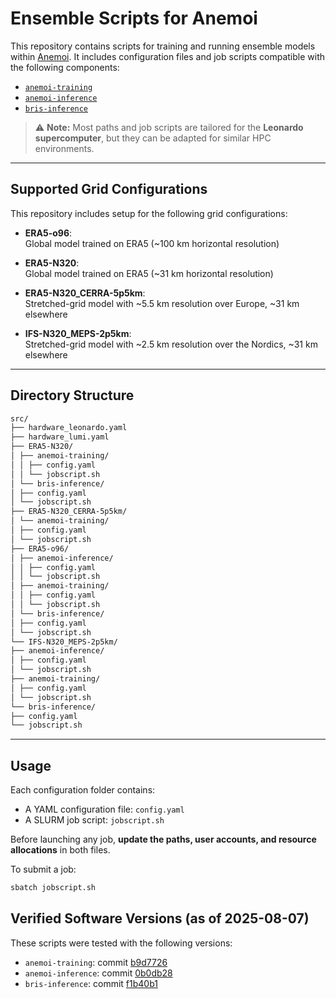 # Ensemble Scripts for Anemoi

This repository contains scripts for training and running ensemble models within [Anemoi](https://github.com/ecmwf/anemoi-core). It includes configuration files and job scripts compatible with the following components:

- [`anemoi-training`](https://github.com/ecmwf/anemoi-core)
- [`anemoi-inference`](https://github.com/ecmwf/anemoi-inference)
- [`bris-inference`](https://github.com/metno/bris-inference)

> ⚠️ **Note:** Most paths and job scripts are tailored for the **Leonardo supercomputer**, but they can be adapted for similar HPC environments.

---

## Supported Grid Configurations

This repository includes setup for the following grid configurations:

- **ERA5-o96**:  
  Global model trained on ERA5 (~100 km horizontal resolution)

- **ERA5-N320**:  
  Global model trained on ERA5 (~31 km horizontal resolution)

- **ERA5-N320_CERRA-5p5km**:  
  Stretched-grid model with ~5.5 km resolution over Europe, ~31 km elsewhere

- **IFS-N320_MEPS-2p5km**:  
  Stretched-grid model with ~2.5 km resolution over the Nordics, ~31 km elsewhere

---

## Directory Structure

``` bash
src/
├── hardware_leonardo.yaml
├── hardware_lumi.yaml
├── ERA5-N320/
│ ├── anemoi-training/
│ │ ├── config.yaml
│ │ └── jobscript.sh
│ └── bris-inference/
│ ├── config.yaml
│ └── jobscript.sh
├── ERA5-N320_CERRA-5p5km/
│ └── anemoi-training/
│ ├── config.yaml
│ └── jobscript.sh
├── ERA5-o96/
│ ├── anemoi-inference/
│ │ ├── config.yaml
│ │ └── jobscript.sh
│ ├── anemoi-training/
│ │ ├── config.yaml
│ │ └── jobscript.sh
│ └── bris-inference/
│ ├── config.yaml
│ └── jobscript.sh
└── IFS-N320_MEPS-2p5km/
├── anemoi-inference/
│ ├── config.yaml
│ └── jobscript.sh
├── anemoi-training/
│ ├── config.yaml
│ └── jobscript.sh
└── bris-inference/
├── config.yaml
└── jobscript.sh
```

---


## Usage

Each configuration folder contains:

- A YAML configuration file: `config.yaml`
- A SLURM job script: `jobscript.sh`

Before launching any job, **update the paths, user accounts, and resource allocations** in both files.

To submit a job:

```bash
sbatch jobscript.sh
```

## Verified Software Versions (as of 2025-08-07)
These scripts were tested with the following versions:

- `anemoi-training`: commit [b9d7726](https://github.com/ecmwf/anemoi-core/commit/b9d772659679b1d1744c9be6a6602673eb9e6969)
- `anemoi-inference`: commit [0b0db28](https://github.com/ecmwf/anemoi-inference/commit/0b0db285bb049c7133a541cd04b053030163f7aa)
- `bris-inference`: commit [f1b40b1](https://github.com/metno/bris-inference/commit/f1b40b100102d1a6483f79a8aefc4db1b4754366)
